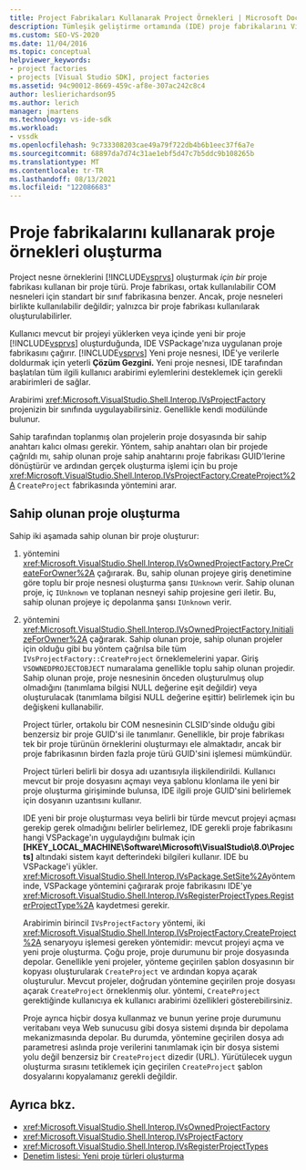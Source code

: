 ```yaml
---
title: Project Fabrikaları Kullanarak Project Örnekleri | Microsoft Docs
description: Tümleşik geliştirme ortamında (IDE) proje fabrikalarını Visual Studio sınıf örnekleri oluşturma hakkında bilgi.
ms.custom: SEO-VS-2020
ms.date: 11/04/2016
ms.topic: conceptual
helpviewer_keywords:
- project factories
- projects [Visual Studio SDK], project factories
ms.assetid: 94c90012-8669-459c-af8e-307ac242c8c4
author: leslierichardson95
ms.author: lerich
manager: jmartens
ms.technology: vs-ide-sdk
ms.workload:
- vssdk
ms.openlocfilehash: 9c733308203cae49a79f722db4b6b1eec37f6a7e
ms.sourcegitcommit: 68897da7d74c31ae1ebf5d47c7b5ddc9b108265b
ms.translationtype: MT
ms.contentlocale: tr-TR
ms.lasthandoff: 08/13/2021
ms.locfileid: "122086683"
---
```

# <a name="create-project-instances-by-using-project-factories"></a>Proje fabrikalarını kullanarak proje örnekleri oluşturma
Project nesne örneklerini [!INCLUDE[vsprvs](../../code-quality/includes/vsprvs_md.md)] oluşturmak *için bir* proje fabrikası kullanan bir proje türü. Proje fabrikası, ortak kullanılabilir COM nesneleri için standart bir sınıf fabrikasına benzer. Ancak, proje nesneleri birlikte kullanılabilir değildir; yalnızca bir proje fabrikası kullanılarak oluşturulabilirler.

 Kullanıcı mevcut bir projeyi yüklerken veya içinde yeni bir proje [!INCLUDE[vsprvs](../../code-quality/includes/vsprvs_md.md)] oluşturduğunda, IDE VSPackage'nıza uygulanan proje fabrikasını çağırır. [!INCLUDE[vsprvs](../../code-quality/includes/vsprvs_md.md)] Yeni proje nesnesi, IDE'ye verilerle doldurmak için yeterli **Çözüm Gezgini.** Yeni proje nesnesi, IDE tarafından başlatılan tüm ilgili kullanıcı arabirimi eylemlerini desteklemek için gerekli arabirimleri de sağlar.

 Arabirimi <xref:Microsoft.VisualStudio.Shell.Interop.IVsProjectFactory> projenizin bir sınıfında uygulayabilirsiniz. Genellikle kendi modülünde bulunur.

 Sahip tarafından toplanmış olan projelerin proje dosyasında bir sahip anahtarı kalıcı olması gerekir. Yöntem, sahip anahtarı olan bir projede çağrıldı mı, sahip olunan proje sahip anahtarını proje fabrikası GUID'lerine dönüştürür ve ardından gerçek oluşturma işlemi için bu proje <xref:Microsoft.VisualStudio.Shell.Interop.IVsProjectFactory.CreateProject%2A> `CreateProject` fabrikasında yöntemini arar.

## <a name="create-an-owned-project"></a>Sahip olunan proje oluşturma
 Sahip iki aşamada sahip olunan bir proje oluşturur:

1. yöntemini <xref:Microsoft.VisualStudio.Shell.Interop.IVsOwnedProjectFactory.PreCreateForOwner%2A> çağırarak. Bu, sahip olunan projeye giriş denetimine göre toplu bir proje nesnesi oluşturma şansı `IUnknown` verir. Sahip olunan proje, iç `IUnknown` ve toplanan nesneyi sahip projesine geri iletir. Bu, sahip olunan projeye iç depolanma şansı `IUnknown` verir.

2. yöntemini <xref:Microsoft.VisualStudio.Shell.Interop.IVsOwnedProjectFactory.InitializeForOwner%2A> çağırarak. Sahip olunan proje, sahip olunan projeler için olduğu gibi bu yöntem çağrılsa bile tüm `IVsProjectFactory::CreateProject` örneklemelerini yapar. Giriş `VSOWNEDPROJECTOBJECT` numaralama genellikle toplu sahip olunan projedir. Sahip olunan proje, proje nesnesinin önceden oluşturulmuş olup olmadığını (tanımlama bilgisi NULL değerine eşit değildir) veya oluşturulacak (tanımlama bilgisi NULL değerine eşittir) belirlemek için bu değişkeni kullanabilir.

   Project türler, ortakolu bir COM nesnesinin CLSID'sinde olduğu gibi benzersiz bir proje GUID'si ile tanımlanır. Genellikle, bir proje fabrikası tek bir proje türünün örneklerini oluşturmayı ele almaktadır, ancak bir proje fabrikasının birden fazla proje türü GUID'sini işlemesi mümkündür.

   Project türleri belirli bir dosya adı uzantısıyla ilişkilendirildi. Kullanıcı mevcut bir proje dosyasını açmayı veya şablonu klonlama ile yeni bir proje oluşturma girişiminde bulunsa, IDE ilgili proje GUID'sini belirlemek için dosyanın uzantısını kullanır.

   IDE yeni bir proje oluşturması veya belirli bir türde mevcut projeyi açması gerekip gerek olmadığını belirler belirlemez, IDE gerekli proje fabrikasını hangi VSPackage'ın uygulaydığını bulmak için **[HKEY_LOCAL_MACHINE\Software\Microsoft\VisualStudio\8.0\Projects]** altındaki sistem kayıt defterindeki bilgileri kullanır. IDE bu VSPackage'i yükler. <xref:Microsoft.VisualStudio.Shell.Interop.IVsPackage.SetSite%2A>yönteminde, VSPackage yöntemini çağırarak proje fabrikasını IDE'ye <xref:Microsoft.VisualStudio.Shell.Interop.IVsRegisterProjectTypes.RegisterProjectType%2A> kaydetmesi gerekir.

   Arabirimin birincil `IVsProjectFactory` yöntemi, iki <xref:Microsoft.VisualStudio.Shell.Interop.IVsProjectFactory.CreateProject%2A> senaryoyu işlemesi gereken yöntemidir: mevcut projeyi açma ve yeni proje oluşturma. Çoğu proje, proje durumunu bir proje dosyasında depolar. Genellikle yeni projeler, yönteme geçirilen şablon dosyasının bir kopyası oluşturularak `CreateProject` ve ardından kopya açarak oluşturulur. Mevcut projeler, doğrudan yöntemine geçirilen proje dosyası açarak `CreateProject` örneklenmiş olur. yöntemi, `CreateProject` gerektiğinde kullanıcıya ek kullanıcı arabirimi özellikleri gösterebilirsiniz.

   Proje ayrıca hiçbir dosya kullanmaz ve bunun yerine proje durumunu veritabanı veya Web sunucusu gibi dosya sistemi dışında bir depolama mekanizmasında depolar. Bu durumda, yöntemine geçirilen dosya adı parametresi aslında proje verilerini tanımlamak için bir dosya sistemi yolu değil benzersiz bir `CreateProject` dizedir (URL). Yürütülecek uygun oluşturma sırasını tetiklemek için geçirilen `CreateProject` şablon dosyalarını kopyalamanız gerekli değildir.

## <a name="see-also"></a>Ayrıca bkz.
- <xref:Microsoft.VisualStudio.Shell.Interop.IVsOwnedProjectFactory>
- <xref:Microsoft.VisualStudio.Shell.Interop.IVsProjectFactory>
- <xref:Microsoft.VisualStudio.Shell.Interop.IVsRegisterProjectTypes>
- [Denetim listesi: Yeni proje türleri oluşturma](../../extensibility/internals/checklist-creating-new-project-types.md)
